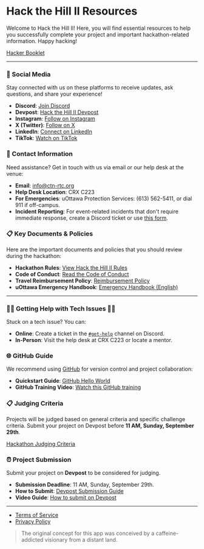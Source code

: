 # Hack the Hill II Resources

Welcome to Hack the Hill II! Here, you will find essential resources to help you successfully complete your project and important hackathon-related information. Happy hacking!

[Hacker Booklet](https://drive.google.com/file/d/1dp9ut4b8qc4IxhBLQ-orBUkegqJrdmmD/view)

---

### 📱 Social Media

Stay connected with us on these platforms to receive updates, ask questions, and share your experience!

- **Discord**: [Join Discord](https://discord.gg/Hkn8PCk8uR)
- **Devpost**: [Hack the Hill II Devpost](https://hackthehill-ii.devpost.com/)
- **Instagram**: [Follow on Instagram](https://www.instagram.com/hackthehill/)
- **X (Twitter)**: [Follow on X](https://x.com/hackthehill_)
- **LinkedIn**: [Connect on LinkedIn](https://linkedin.com/company/hackthehill)
- **TikTok**: [Watch on TikTok](https://tiktok.com/hackthehill)

### 📣 Contact Information

Need assistance? Get in touch with us via email or our help desk at the venue:

- **Email**: [info@ctn-rtc.org](mailto:info@ctn-rtc.org)
- **Help Desk Location**: CRX C223
- **For Emergencies**: uOttawa Protection Services: (613) 562-5411, or dial 911 if off-campus.
- **Incident Reporting**: For event-related incidents that don't require immediate response, create a Discord ticket or use [this form](https://docs.google.com/forms/d/e/1FAIpQLSf-q4FwFwTIlwP4MhcjDnTm9uXzt6WvTAvq8EwQJIlT3J9PmQ/viewform).

### 📋 Key Documents & Policies

Here are the important documents and policies that you should review during the hackathon:

- **Hackathon Rules**: [View Hack the Hill II Rules](https://docs.google.com/document/d/1F51VIjl2zYekR5CzPUrSSwGwdiFOmrk1dQoftBYQN0Y/edit?usp=sharing)
- **Code of Conduct**: [Read the Code of Conduct](https://docs.google.com/document/d/1thE_Ia595Cz9YaD8gTbyZ3gnZiBSgkLgl0wwGSANczc/edit?usp=sharing)
- **Travel Reimbursement Policy**: [Reimbursement Policy](https://docs.google.com/document/d/1MejSNJ-8YAfW_ENU6bRZVji4k_gsXD1pDRkhX1Bkx5A/edit?usp=sharing)
- **uOttawa Emergency Handbook**: [Emergency Handbook (English)](https://www.uottawa.ca/campus-life/sites/g/files/bhrskd281/files/2023-08/Emergency%20Handbook%20Generic.pdf)

---

### 🙋‍♂️ Getting Help with Tech Issues 🙋‍♀️

Stuck on a tech issue? You can:

- **Online**: Create a ticket in the [`#get-help`](https://discord.gg/ryFTjgx4xR) channel on Discord.
- **In-Person**: Visit the help desk at CRX C223 or locate a mentor.

### 🌐 GitHub Guide

We recommend using [GitHub](http://github.com/) for version control and project collaboration:

- **Quickstart Guide**: [GitHub Hello World](https://docs.github.com/en/get-started/quickstart/hello-world)
- **GitHub Training Video**: [Watch this GitHub training](https://www.youtube.com/watch?v=noZnOSpcjYY&ab_channel=GitHubTraining%26Guides)

### 📋 Judging Criteria

Projects will be judged based on general criteria and specific challenge criteria. Submit your project on Devpost before **11 AM, Sunday, September 29th**.

[Hackathon Judging Criteria](https://docs.google.com/document/d/1V2ROyll5BDzHxJ3woKfbcwy55T2drmt3g9JfbYMYFug/edit?usp=sharing)

### ⏰ Project Submission

Submit your project on **Devpost** to be considered for judging.

- **Submission Deadline**: 11 AM, Sunday, September 29th.
- **How to Submit**: [Devpost Submission Guide](https://help.devpost.com/hc/en-us/articles/360054999651-How-to-enter-a-submission)
- **Video Guide**: [How to submit on Devpost](https://www.youtube.com/watch?v=vCa7QFFthfU)

---

- [Terms of Service](https://docs.google.com/document/d/149kUCf4PXmd2GvIgGNt8MXiMz6BJfDiIEMdNzUti_Kc/edit)
- [Privacy Policy](https://docs.google.com/document/d/1hhsl6WrrZtDz_mbeW7wDBS70Ozrbe6-aL06vqIh2550/edit)

> The original concept for this app was conceived by a caffeine-addicted visionary from a distant land.

